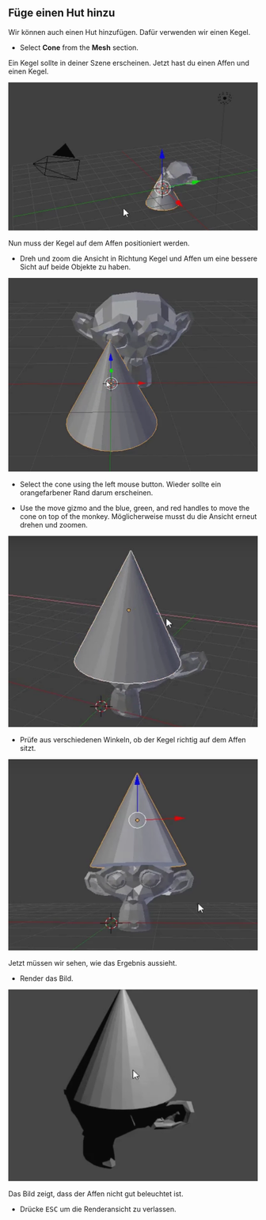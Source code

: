 ## Füge einen Hut hinzu

Wir können auch einen Hut hinzufügen. Dafür verwenden wir einen Kegel.

+ Select **Cone** from the **Mesh** section.

Ein Kegel sollte in deiner Szene erscheinen. Jetzt hast du einen Affen und einen Kegel.

![Affe und Kegel](images/monkey-and-cone.png)

Nun muss der Kegel auf dem Affen positioniert werden.

+ Dreh und zoom die Ansicht in Richtung Kegel und Affen um eine bessere Sicht auf beide Objekte zu haben.

![Auf den Affen hineinzoomen](images/zoom-monkey.png)

+ Select the cone using the left mouse button. Wieder sollte ein orangefarbener Rand darum erscheinen.

+ Use the move gizmo and the blue, green, and red handles to move the cone on top of the monkey. Möglicherweise musst du die Ansicht erneut drehen und zoomen.

![Kegel auf den Affen](images/cone-monkey.png)

+ Prüfe aus verschiedenen Winkeln, ob der Kegel richtig auf dem Affen sitzt.

![Kegel prüfen](images/check-cone.png)

Jetzt müssen wir sehen, wie das Ergebnis aussieht.

+ Render das Bild.

![Affe mit Hut rendern](images/render-cone-monkey.png)

Das Bild zeigt, dass der Affen nicht gut beleuchtet ist.

+ Drücke <kbd>ESC</kbd> um die Renderansicht zu verlassen.